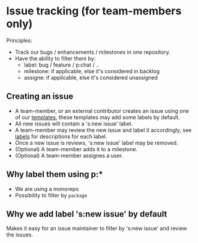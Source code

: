 # Issue tracking (for team-members only)

Principles:

- Track our bugs / enhancements / milestones in one repository.
- Have the ability to filter them by:
  - label: bug / feature / p:chat / ..
  - milestone: if applicable, else it's considered in backlog
  - assigne: if applicable, else it's considered unassigned

## Creating an issue

- A team-member, or an external contributor creates an issue using one of our [templates](.github/ISSUE_TEMPLATE), these templates may add some labels by default.
- All new issues will contain a 's:new issue' label.
- A team-member may review the new issue and label it accordingly, see [labels](https://github.com/hoprnet/hoprnet/issues/labels) for descriptions for each label.
- Once a new issue is reviews, 's:new issue' label may be removed.
- (Optional) A team-member adds it to a milestone.
- (Optional) A team-member assignes a user.

## Why label them using p:\*

- We are using a monorepo
- Possibility to filter by `package`

## Why we add label 's:new issue' by default

Makes it easy for an issue maintainer to filter by 's:new issue' and review the issues.
